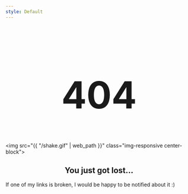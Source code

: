 ```yaml
---
style: Default
---
```


<h1 align="center" style="font-size:100px"> 404 </h1>

<img src="{{ "/shake.gif" | web_path }}" class="img-responsive center-block">

<h2 align="center"> You just got lost...  </h2>

<p class="text-center"> If one of my links is broken, I would be happy to be notified about it :) </p>
